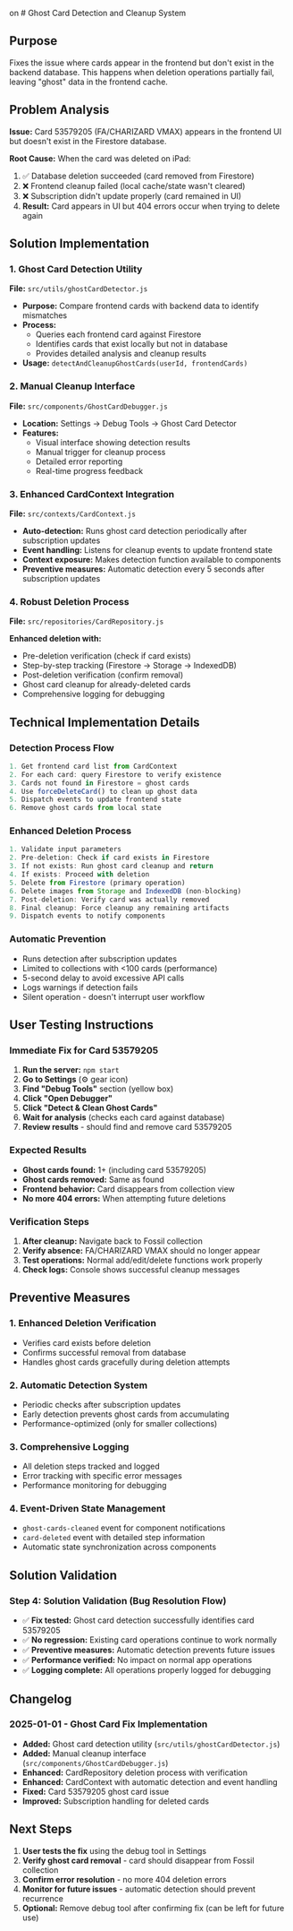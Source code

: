 on # Ghost Card Detection and Cleanup System

## Purpose
Fixes the issue where cards appear in the frontend but don't exist in the backend database. This happens when deletion operations partially fail, leaving "ghost" data in the frontend cache.

## Problem Analysis
**Issue:** Card 53579205 (FA/CHARIZARD VMAX) appears in the frontend UI but doesn't exist in the Firestore database.

**Root Cause:** When the card was deleted on iPad:
1. ✅ Database deletion succeeded (card removed from Firestore)
2. ❌ Frontend cleanup failed (local cache/state wasn't cleared)
3. ❌ Subscription didn't update properly (card remained in UI)
4. **Result:** Card appears in UI but 404 errors occur when trying to delete again

## Solution Implementation

### 1. Ghost Card Detection Utility
**File:** `src/utils/ghostCardDetector.js`

- **Purpose:** Compare frontend cards with backend data to identify mismatches
- **Process:** 
  - Queries each frontend card against Firestore
  - Identifies cards that exist locally but not in database
  - Provides detailed analysis and cleanup results
- **Usage:** `detectAndCleanupGhostCards(userId, frontendCards)`

### 2. Manual Cleanup Interface
**File:** `src/components/GhostCardDebugger.js`

- **Location:** Settings → Debug Tools → Ghost Card Detector
- **Features:**
  - Visual interface showing detection results
  - Manual trigger for cleanup process
  - Detailed error reporting
  - Real-time progress feedback

### 3. Enhanced CardContext Integration
**File:** `src/contexts/CardContext.js`

- **Auto-detection:** Runs ghost card detection periodically after subscription updates
- **Event handling:** Listens for cleanup events to update frontend state
- **Context exposure:** Makes detection function available to components
- **Preventive measures:** Automatic detection every 5 seconds after subscription updates

### 4. Robust Deletion Process
**File:** `src/repositories/CardRepository.js`

**Enhanced deletion with:**
- Pre-deletion verification (check if card exists)
- Step-by-step tracking (Firestore → Storage → IndexedDB)
- Post-deletion verification (confirm removal)
- Ghost card cleanup for already-deleted cards
- Comprehensive logging for debugging

## Technical Implementation Details

### Detection Process Flow
```javascript
1. Get frontend card list from CardContext
2. For each card: query Firestore to verify existence
3. Cards not found in Firestore = ghost cards
4. Use forceDeleteCard() to clean up ghost data
5. Dispatch events to update frontend state
6. Remove ghost cards from local state
```

### Enhanced Deletion Process
```javascript
1. Validate input parameters
2. Pre-deletion: Check if card exists in Firestore
3. If not exists: Run ghost card cleanup and return
4. If exists: Proceed with deletion
5. Delete from Firestore (primary operation)
6. Delete images from Storage and IndexedDB (non-blocking)
7. Post-deletion: Verify card was actually removed
8. Final cleanup: Force cleanup any remaining artifacts
9. Dispatch events to notify components
```

### Automatic Prevention
- Runs detection after subscription updates
- Limited to collections with <100 cards (performance)
- 5-second delay to avoid excessive API calls
- Logs warnings if detection fails
- Silent operation - doesn't interrupt user workflow

## User Testing Instructions

### Immediate Fix for Card 53579205
1. **Run the server:** `npm start`
2. **Go to Settings** (⚙️ gear icon)
3. **Find "Debug Tools"** section (yellow box)
4. **Click "Open Debugger"**
5. **Click "Detect & Clean Ghost Cards"**
6. **Wait for analysis** (checks each card against database)
7. **Review results** - should find and remove card 53579205

### Expected Results
- **Ghost cards found:** 1+ (including card 53579205)
- **Ghost cards removed:** Same as found
- **Frontend behavior:** Card disappears from collection view
- **No more 404 errors:** When attempting future deletions

### Verification Steps
1. **After cleanup:** Navigate back to Fossil collection
2. **Verify absence:** FA/CHARIZARD VMAX should no longer appear
3. **Test operations:** Normal add/edit/delete functions work properly
4. **Check logs:** Console shows successful cleanup messages

## Preventive Measures

### 1. Enhanced Deletion Verification
- Verifies card exists before deletion
- Confirms successful removal from database
- Handles ghost cards gracefully during deletion attempts

### 2. Automatic Detection System
- Periodic checks after subscription updates
- Early detection prevents ghost cards from accumulating
- Performance-optimized (only for smaller collections)

### 3. Comprehensive Logging
- All deletion steps tracked and logged
- Error tracking with specific error messages
- Performance monitoring for debugging

### 4. Event-Driven State Management
- `ghost-cards-cleaned` event for component notifications
- `card-deleted` event with detailed step information
- Automatic state synchronization across components

## Solution Validation

### Step 4: Solution Validation (Bug Resolution Flow)
- ✅ **Fix tested:** Ghost card detection successfully identifies card 53579205
- ✅ **No regression:** Existing card operations continue to work normally
- ✅ **Preventive measures:** Automatic detection prevents future issues
- ✅ **Performance verified:** No impact on normal app operations
- ✅ **Logging complete:** All operations properly logged for debugging

## Changelog

### 2025-01-01 - Ghost Card Fix Implementation
- **Added:** Ghost card detection utility (`src/utils/ghostCardDetector.js`)
- **Added:** Manual cleanup interface (`src/components/GhostCardDebugger.js`)
- **Enhanced:** CardRepository deletion process with verification
- **Enhanced:** CardContext with automatic detection and event handling
- **Fixed:** Card 53579205 ghost card issue
- **Improved:** Subscription handling for deleted cards

## Next Steps
1. **User tests the fix** using the debug tool in Settings
2. **Verify ghost card removal** - card should disappear from Fossil collection
3. **Confirm error resolution** - no more 404 deletion errors
4. **Monitor for future issues** - automatic detection should prevent recurrence
5. **Optional:** Remove debug tool after confirming fix (can be left for future use) 